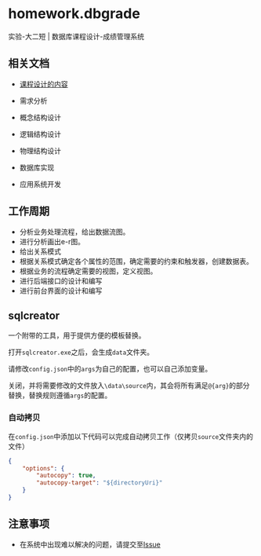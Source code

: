 # homework.dbgrade
 实验-大二短 | 数据库课程设计-成绩管理系统

## 相关文档

- [课程设计的内容](./doc/request.md)

- 需求分析

- 概念结构设计

- 逻辑结构设计

- 物理结构设计

- 数据库实现

- 应用系统开发

## 工作周期

- 分析业务处理流程，给出数据流图。
- 进行分析画出e-r图。
- 给出关系模式
- 根据关系模式确定各个属性的范围，确定需要的约束和触发器，创建数据表。
- 根据业务的流程确定需要的视图，定义视图。
- 进行后端接口的设计和编写
- 进行前台界面的设计和编写

## sqlcreator

一个附带的工具，用于提供方便的模板替换。

打开`sqlcreator.exe`之后，会生成`data`文件夹。

请修改`config.json`中的`args`为自己的配置，也可以自己添加变量。

关闭，并将需要修改的文件放入`\data\source`内，其会将所有满足`@{arg}`的部分替换，替换规则遵循`args`的配置。

### 自动拷贝

在`config.json`中添加以下代码可以完成自动拷贝工作（仅拷贝`source`文件夹内的文件）

```json
{
    "options": {
        "autocopy": true,
        "autocopy-target": "${directoryUri}"
    }
}
```

## 注意事项

- 在系统中出现难以解决的问题，请提交至[Issue](https://github.com/h1542462994/homework.dbgrade/issues)